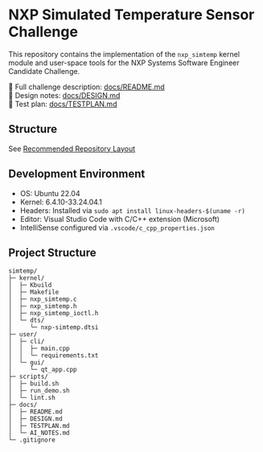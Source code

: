 # NXP Simulated Temperature Sensor Challenge

This repository contains the implementation of the `nxp_simtemp` kernel module and user-space tools for the NXP Systems Software Engineer Candidate Challenge.

📄 Full challenge description: [docs/README.md](docs/README.md)  
📐 Design notes: [docs/DESIGN.md](docs/DESIGN.md)  
🧪 Test plan: [docs/TESTPLAN.md](docs/TESTPLAN.md)

## Structure

See [Recommended Repository Layout](docs/README.md#4-recommended-repository-layout)

## Development Environment

- OS: Ubuntu 22.04
- Kernel: 6.4.10-33.24.04.1
- Headers: Installed via `sudo apt install linux-headers-$(uname -r)`
- Editor: Visual Studio Code with C/C++ extension (Microsoft)
- IntelliSense configured via `.vscode/c_cpp_properties.json`

## Project Structure 
```
simtemp/
├─ kernel/
│  ├─ Kbuild
│  ├─ Makefile
│  ├─ nxp_simtemp.c
│  ├─ nxp_simtemp.h
│  ├─ nxp_simtemp_ioctl.h
│  └─ dts/
│     └─ nxp-simtemp.dtsi
├─ user/
│  ├─ cli/
│  │  ├─ main.cpp           
│  │  └─ requirements.txt  
│  └─ gui/                  
│     └─ qt_app.cpp   
├─ scripts/
│  ├─ build.sh
│  ├─ run_demo.sh
│  └─ lint.sh               
├─ docs/
│  ├─ README.md
│  ├─ DESIGN.md           
│  ├─ TESTPLAN.md
│  └─ AI_NOTES.md           
└─ .gitignore
```